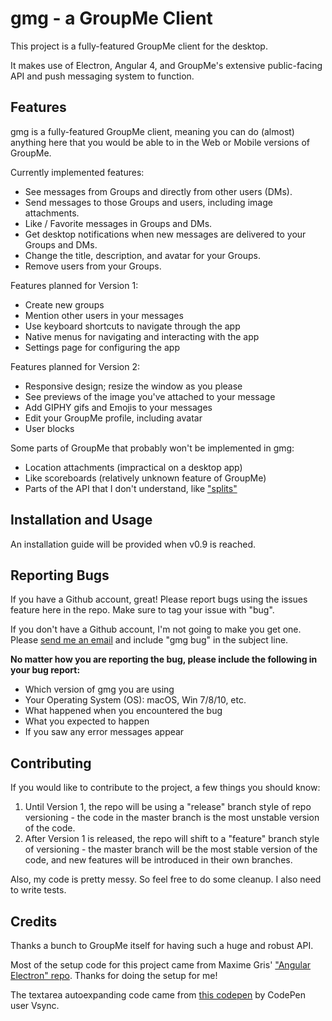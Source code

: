# gmg - a GroupMe Client

This project is a fully-featured GroupMe client for the desktop.

It makes use of Electron, Angular 4, and GroupMe's extensive public-facing API and push messaging system to function.

## Features

gmg is a fully-featured GroupMe client, meaning you can do (almost) anything here that you would be able to in the Web or Mobile versions of GroupMe.

Currently implemented features:

- See messages from Groups and directly from other users (DMs).
- Send messages to those Groups and users, including image attachments.
- Like / Favorite messages in Groups and DMs.
- Get desktop notifications when new messages are delivered to your Groups and DMs.
- Change the title, description, and avatar for your Groups.
- Remove users from your Groups.

Features planned for Version 1:

- Create new groups
- Mention other users in your messages
- Use keyboard shortcuts to navigate through the app
- Native menus for navigating and interacting with the app
- Settings page for configuring the app

Features planned for Version 2: 

- Responsive design; resize the window as you please
- See previews of the image you've attached to your message
- Add GIPHY gifs and Emojis to your messages
- Edit your GroupMe profile, including avatar
- User blocks

Some parts of GroupMe that probably won't be implemented in gmg:

- Location attachments (impractical on a desktop app)
- Like scoreboards (relatively unknown feature of GroupMe)
- Parts of the API that I don't understand, like ["splits"](https://dev.groupme.com/docs/v3#messages_create) 


## Installation and Usage 

An installation guide will be provided when v0.9 is reached.

## Reporting Bugs

If you have a Github account, great! Please report bugs using the issues feature here in the repo. Make sure to tag your issue with "bug".

If you don't have a Github account, I'm not going to make you get one. Please [send me an email](mailto:somekidwithhtml@gmail.com) and include "gmg bug" in the subject line.

**No matter how you are reporting the bug, please include the following in your bug report:**

- Which version of gmg you are using
- Your Operating System (OS): macOS, Win 7/8/10, etc.
- What happened when you encountered the bug
- What you expected to happen
- If you saw any error messages appear

## Contributing

If you would like to contribute to the project, a few things you should know:

1) Until Version 1, the repo will be using a "release" branch style of repo versioning - the code in the master branch is the most unstable version of the code.
2) After Version 1 is released, the repo will shift to a "feature" branch style of versioning - the master branch will be the most stable version of the code, and new features will be introduced in their own branches. 

Also, my code is pretty messy. So feel free to do some cleanup. I also need to write tests.

## Credits

Thanks a bunch to GroupMe itself for having such a huge and robust API.

Most of the setup code for this project came from Maxime Gris' ["Angular Electron" repo](https://github.com/maximegris/angular-electron). Thanks for doing the setup for me!

The textarea autoexpanding code came from [this codepen](https://codepen.io/vsync/pen/frudD) by CodePen user Vsync.  